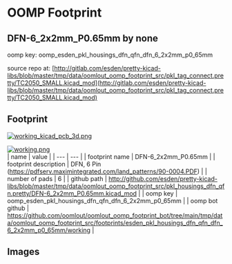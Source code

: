 # OOMP Footprint  
## DFN-6_2x2mm_P0.65mm  by none  
  
oomp key: oomp_esden_pkl_housings_dfn_qfn_dfn_6_2x2mm_p0_65mm  
  
source repo at: [http://gitlab.com/esden/pretty-kicad-libs/blob/master/tmp/data/oomlout_oomp_footprint_src/pkl_tag_connect.pretty/TC2050_SMALL.kicad_mod](http://gitlab.com/esden/pretty-kicad-libs/blob/master/tmp/data/oomlout_oomp_footprint_src/pkl_tag_connect.pretty/TC2050_SMALL.kicad_mod)  
## Footprint  
  
[![working_kicad_pcb_3d.png](working_kicad_pcb_3d_600.png)](working_kicad_pcb_3d.png)  
  
[![working.png](working_600.png)](working.png)  
| name | value | 
| --- | --- | 
| footprint name | DFN-6_2x2mm_P0.65mm | 
| footprint description | DFN, 6 Pin (https://pdfserv.maximintegrated.com/land_patterns/90-0004.PDF) | 
| number of pads | 6 | 
| github path | http://github.com/esden/pretty-kicad-libs/blob/master/tmp/data/oomlout_oomp_footprint_src/pkl_housings_dfn_qfn.pretty/DFN-6_2x2mm_P0.65mm.kicad_mod | 
| oomp key | oomp_esden_pkl_housings_dfn_qfn_dfn_6_2x2mm_p0_65mm | 
| oomp bot github | https://github.com/oomlout/oomlout_oomp_footprint_bot/tree/main/tmp/data/oomlout_oomp_footprint_src/footprints/esden_pkl_housings_dfn_qfn_dfn_6_2x2mm_p0_65mm/working | 
## Images  
